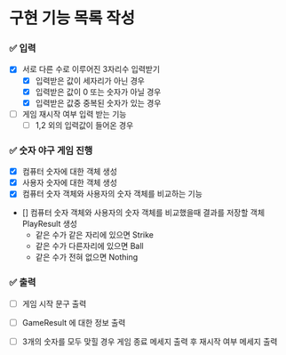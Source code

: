 # 구현 기능 목록 작성

### ✅ 입력

- [x] 서로 다른 수로 이루어진 3자리수 입력받기
    - [x] 입력받은 값이 세자리가 아닌 경우
    - [x] 입력받은 값이 0 또는 숫자가 아닐 경우
    - [x] 입력받은 값중 중복된 숫자가 있는 경우

- [ ] 게임 재시작 여부 입력 받는 기능
    - [ ] 1,2 외의 입력값이 들어온 경우

### ✅ 숫자 야구 게임 진행

- [x] 컴퓨터 숫자에 대한 객체 생성
- [x] 사용자 숫자에 대한 객체 생성
- [x] 컴퓨터 숫자 객체와 사용자의 숫자 객체를 비교하는 기능
- [] 컴퓨터 숫자 객체와 사용자의 숫자 객체를 비교했을때 결과를 저장할 객체 PlayResult 생성
    - 같은 수가 같은 자리에 있으면 Strike
    - 같은 수가 다른자리에 있으면 Ball
    - 같은 수가 전혀 없으면 Nothing
 
### ✅ 출력

- [ ] 게임 시작 문구 출력
- [ ] GameResult 에 대한 정보 출력
- [ ] 3개의 숫자를 모두 맞힐 경우 게임 종료 메세지 출력 후 재시작 여부 메세지 출력
  